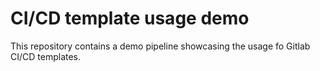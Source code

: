 # CI/CD template usage demo

This repository contains a demo pipeline showcasing the usage fo Gitlab CI/CD templates.